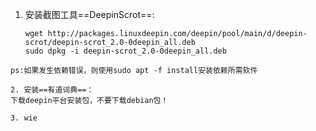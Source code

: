
1. 安装截图工具==DeepinScrot==:
    ```
    wget http://packages.linuxdeepin.com/deepin/pool/main/d/deepin-scrot/deepin-scrot_2.0-0deepin_all.deb
    sudo dpkg -i deepin-scrot_2.0-0deepin_all.deb
```
ps:如果发生依赖错误，则使用sudo apt -f install安装依赖所需软件

2. 安装==有道词典==：
下载deepin平台安装包，不要下载debian包！

3. wie